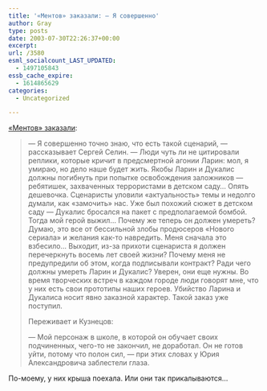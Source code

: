 ```yaml
---
title: '«Ментов» заказали: — Я совершенно'
author: Gray
type: posts
date: 2003-07-30T22:26:37+00:00
excerpt:
url: /3580
esml_socialcount_LAST_UPDATED:
  - 1497105843
essb_cache_expire:
  - 1614865629
categories:
  - Uncategorized

---
```








<a href="http://www.obozrevatel.com.ua/media/91407.html" target="_blank">&#171;Ментов&#187; заказали</a>:

> &#8212; Я совершенно точно знаю, что есть такой сценарий, &#8212; рассказывает Сергей Селин. &#8212; Люди чуть ли не цитировали реплики, которые кричит в предсмертной агонии Ларин: мол, я умираю, но дело наше будет жить. Якобы Ларин и Дукалис должны погибнуть при попытке освобождения заложников &#8212; ребятишек, захваченных террористами в детском саду&#8230; Опять дешевочка. Сценаристы уловили &#171;актуальность&#187; темы и недолго думали, как &#171;замочить&#187; нас. Уже был похожий сюжет в детском саду &#8212; Дукалис бросался на пакет с предполагаемой бомбой. Тогда мой герой выжил&#8230; Почему же теперь он должен умереть? Думаю, это все от бессильной злобы продюсеров &#171;Нового сериала&#187; и желания как-то навредить. Меня сначала это взбесило&#8230; Выходит, из-за прихоти сценариста я должен перечеркнуть восемь лет своей жизни? Почему меня не предупредили об этом, когда подписывали контракт? Ради чего должны умереть Ларин и Дукалис? Уверен, они еще нужны. Во время творческих встреч в каждом городе люди говорят мне, что у них есть свои прототипы наших героев. Убийство Ларина и Дукалиса носит явно заказной характер. Такой заказ уже поступил. 
> 
> Переживает и Кузнецов:
> 
> &#8212; Мой персонаж в школе, в которой он обучает своих подчиненных, чего-то не закончил, не доработал. Он не готов уйти, потому что полон сил, &#8212; при этих словах у Юрия Александровича заблестели глаза. 

По-моему, у них крыша поехала. Или они так прикалываются&#8230;